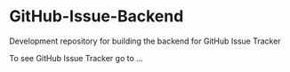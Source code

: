 # GitHub-Issue-Backend
Development repository for building the backend for GitHub Issue Tracker

To see GitHub Issue Tracker go to ...
